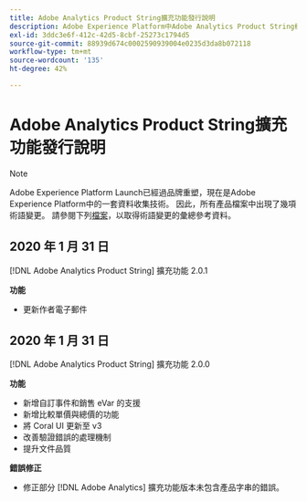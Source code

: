 ```yaml
---
title: Adobe Analytics Product String擴充功能發行說明
description: Adobe Experience Platform中Adobe Analytics Product String標籤擴充功能的最新發行說明。
exl-id: 3ddc3e6f-412c-42d5-8cbf-25273c1794d5
source-git-commit: 88939d674c0002590939004e0235d3da8b072118
workflow-type: tm+mt
source-wordcount: '135'
ht-degree: 42%

---
```


# Adobe Analytics Product String擴充功能發行說明

>[!NOTE]
>
>Adobe Experience Platform Launch已經過品牌重塑，現在是Adobe Experience Platform中的一套資料收集技術。 因此，所有產品檔案中出現了幾項術語變更。 請參閱下列[檔案](../../../term-updates.md)，以取得術語變更的彙總參考資料。

## 2020 年 1 月 31 日

[!DNL Adobe Analytics Product String] 擴充功能 2.0.1

**功能**

* 更新作者電子郵件

## 2020 年 1 月 31 日

[!DNL Adobe Analytics Product String] 擴充功能 2.0.0

**功能**

* 新增自訂事件和銷售 eVar 的支援
* 新增比較單價與總價的功能
* 將 Coral UI 更新至 v3
* 改善驗證錯誤的處理機制
* 提升文件品質

**錯誤修正**

* 修正部分 [!DNL Adobe Analytics] 擴充功能版本未包含產品字串的錯誤。
